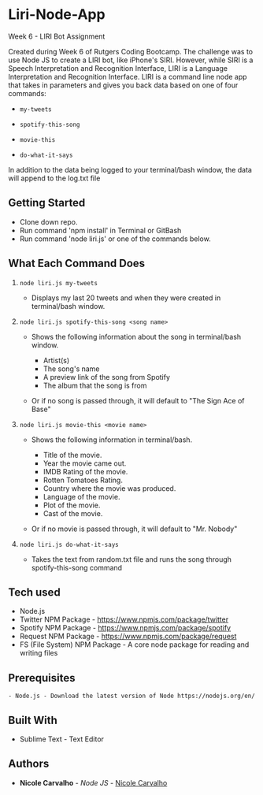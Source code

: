 # Liri-Node-App
Week 6 - LIRI Bot Assignment

Created during Week 6 of Rutgers Coding Bootcamp. The challenge was to use Node JS to create a LIRI bot, like iPhone's SIRI. However, while SIRI is a Speech Interpretation and Recognition Interface, LIRI is a Language Interpretation and Recognition Interface. LIRI is a command line node app that takes in parameters and gives you back data based on one of four commands:

  * `my-tweets`

  * `spotify-this-song`

  * `movie-this`

  * `do-what-it-says`

In addition to the data being logged to your terminal/bash window, the data will append to the log.txt file 

## Getting Started

- Clone down repo.
- Run command 'npm install' in Terminal or GitBash
- Run command 'node liri.js' or one of the commands below.

## What Each Command Does

1. `node liri.js my-tweets`

  	* Displays my last 20 tweets and when they were created in terminal/bash window.

2. `node liri.js spotify-this-song <song name>`

  	* Shows the following information about the song in terminal/bash window.
    	* Artist(s)
	    * The song's name
	    * A preview link of the song from Spotify
	    * The album that the song is from

  	* Or if no song is passed through, it will default to "The Sign Ace of Base"

3. `node liri.js movie-this <movie name>`

	  * Shows the following information in terminal/bash.

	    * Title of the movie.
	    * Year the movie came out.
	    * IMDB Rating of the movie.
	    * Rotten Tomatoes Rating.
	    * Country where the movie was produced.
	    * Language of the movie.
	    * Plot of the movie.
	    * Cast of the movie.


  	* Or if no movie is passed through, it will default to "Mr. Nobody"

4. `node liri.js do-what-it-says`

  	* Takes the text from random.txt file and runs the song through spotify-this-song command

## Tech used
- Node.js
- Twitter NPM Package - https://www.npmjs.com/package/twitter
- Spotify NPM Package - https://www.npmjs.com/package/spotify
- Request NPM Package - https://www.npmjs.com/package/request
- FS (File System) NPM Package - A core node package for reading and writing files

## Prerequisites
```
- Node.js - Download the latest version of Node https://nodejs.org/en/
```

## Built With

* Sublime Text - Text Editor

## Authors

* **Nicole Carvalho** - *Node JS* - [Nicole Carvalho](https://github.com/nicolelcarvalho)





